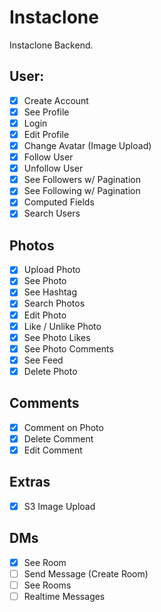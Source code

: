 # Instaclone

Instaclone Backend.

## User:

- [x] Create Account
- [x] See Profile
- [x] Login
- [x] Edit Profile
- [x] Change Avatar (Image Upload)
- [x] Follow User
- [x] Unfollow User
- [x] See Followers w/ Pagination
- [x] See Following w/ Pagination
- [x] Computed Fields
- [x] Search Users

## Photos

- [x] Upload Photo
- [x] See Photo
- [x] See Hashtag
- [x] Search Photos
- [x] Edit Photo
- [x] Like / Unlike Photo
- [x] See Photo Likes
- [x] See Photo Comments
- [x] See Feed
- [x] Delete Photo

## Comments

- [x] Comment on Photo
- [x] Delete Comment
- [x] Edit Comment

## Extras

- [x] S3 Image Upload

## DMs

- [x] See Room
- [ ] Send Message (Create Room)
- [ ] See Rooms
- [ ] Realtime Messages
